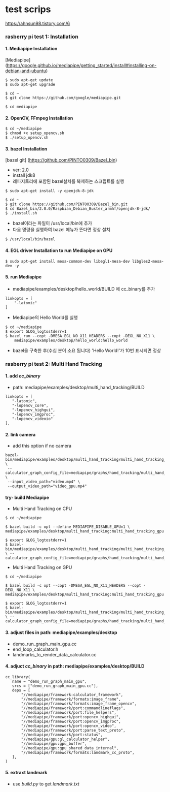 

# test scrips
https://ahnsun98.tistory.com/6

### rasberry pi test 1: Installation
#### 1. Mediapipe Installation

 [Mediapipe] (https://google.github.io/mediapipe/getting_started/install#installing-on-debian-and-ubuntu)

 ```
 $ sudo apt-get update
 $ sudo apt-get upgrade

 $ cd ~
 $ git clone https://github.com/google/mediapipe.git

 $ cd mediapipe
 ```


#### 2. OpenCV, FFmpeg Installation

 ```
 $ cd ~/mediapipe
 $ chmod +x setup_opencv.sh
 $ ./setup_opencv.sh
 ```


#### 3. bazel Installation

 [bazel git] (https://github.com/PINTO0309/Bazel_bin)

 - ver: 2.0
 - install jdk8
 - 레파지토리에 포함된 bazel설치를 복제하는 스크립트를 실행

 ```
 $ sudo apt-get install -y openjdk-8-jdk

 $ cd ~
 $ git clone https://github.com/PINTO0309/Bazel_bin.git
 $ cd Bazel_bin/2.0.0/Raspbian_Debian_Buster_armhf/openjdk-8-jdk/
 $ ./install.sh
 ```

 - bazel이라는 파일이 /usr/local/bin에 추가
 - 다음 명령을 실행하여 bazel 메뉴가 뜬다면 정상 설치 
 
 ```
 $ /usr/local/bin/bazel
 ```
 
#### 4. EGL driver Installation to run Mediapipe on GPU

  ```
  $ sudo apt-get install mesa-common-dev libegl1-mesa-dev libgles2-mesa-dev -y
  ```


#### 5. run Mediapipe

  - mediapipe/examples/desktop/hello_world/BUILD 에 cc_binary를 추가

 ```
 linkopts = [
     "-latomic"
 ]
 ```

 - Mediapipe의 Hello World를 실행

 ```
 $ cd ~/mediapipe
 $ export GLOG_logtostderr=1
 $ bazel run --copt -DMESA_EGL_NO_X11_HEADERS --copt -DEGL_NO_X11 \
     mediapipe/examples/desktop/hello_world:hello_world
  ```

  - bazel을 구축한 후(수십 분이 소요 됩니다) 'Hello World!'가 10번 표시되면 정상

### rasberry pi test 2: Multi Hand Tracking
#### 1. add _cc_binary_
  - path: mediapipe/examples/desktop/multi_hand_tracking/BUILD
  ```
  linkopts = [
     "-latomic",
     "-lopencv_core",
     "-lopencv_highgui",
     "-lopencv_imgproc",
     "-lopencv_videoio"
 ],
  ```

#### 2. link camera
  - add this option if no camera
  ```
  bazel-bin/mediapipe/examples/desktop/multi_hand_tracking/multi_hand_tracking_gpu \
   --calculator_graph_config_file=mediapipe/graphs/hand_tracking/multi_hand_tracking_desktop_live.pbtxt \
   --input_video_path="video.mp4" \
   --output_video_path="video_gpu.mp4"
  ```
  
 #### try- build Mediapipe
  - Multi Hand Tracking on CPU
  ```
  $ cd ~/mediapipe

  $ bazel build -c opt --define MEDIAPIPE_DISABLE_GPU=1 \ mediapipe/examples/desktop/multi_hand_tracking:multi_hand_tracking_gpu

  $ export GLOG_logtostderr=1
  $ bazel-bin/mediapipe/examples/desktop/multi_hand_tracking/multi_hand_tracking_gpu \ --calculator_graph_config_file=mediapipe/graphs/hand_tracking/multi_hand_tracking_desktop_live.pbtxt
  ```
  
 - Multi Hand Tracking on GPU
 ```
 $ cd ~/mediapipe

 $ bazel build -c opt --copt -DMESA_EGL_NO_X11_HEADERS --copt -DEGL_NO_X11 \ mediapipe/examples/desktop/multi_hand_tracking:multi_hand_tracking_gpu

 $ export GLOG_logtostderr=1
 $ bazel-bin/mediapipe/examples/desktop/multi_hand_tracking/multi_hand_tracking_gpu \ --calculator_graph_config_file=mediapipe/graphs/hand_tracking/multi_hand_tracking_desktop_live.pbtxt
 ```

#### 3. adjust files in path: mediapipe/examples/desktop
- demo_run_graph_main_gpu.cc
- end_loop_calculator.h
- landmarks_to_render_data_calculator.cc
 
 #### 4. adjuct _cc_binary_ in path: mediapipe/examples/desktop/BUILD
 ```
 cc_library(
	name = "demo_run_graph_main_gpu",
    srcs = ["demo_run_graph_main_gpu.cc"],
    deps = [ 
    	"//mediapipe/framework:calculator_framework",
    	"//mediapipe/framework/formats:image_frame",
        "//mediapipe/framework/formats:image_frame_opencv",
        "//mediapipe/framework/port:commandlineflags",
        "//mediapipe/framework/port:file_helpers",
        "//mediapipe/framework/port:opencv_highgui",
        "//mediapipe/framework/port:opencv_imgproc",
        "//mediapipe/framework/port:opencv_video",
        "//mediapipe/framework/port:parse_text_proto",
        "//mediapipe/framework/port:status",
        "//mediapipe/gpu:gl_calculator_helper",
        "//mediapipe/gpu:gpu_buffer",
        "//mediapipe/gpu:gpu_shared_data_internal",
        "//mediapipe/framework/formats:landmark_cc_proto",
    ],
)
 ```

#### 5. extraxt landmark
 - use _build.py_ to get _landmark.txt_

